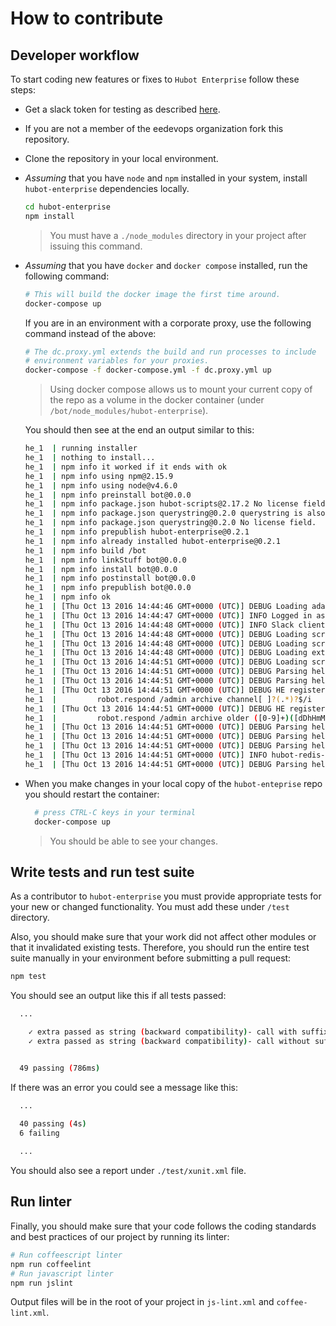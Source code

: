 # How to contribute

## Developer workflow

To start coding new features or fixes to
`Hubot Enterprise` follow these steps:

* Get a slack token for testing as described [here](https://github.com/eedevops/hubot-enterprise/wiki/bootstrap#tokens-for-testing). 
* If you are not a member of the eedevops organization fork this repository.
* Clone the repository in your local environment.
* _Assuming_ that you have `node` and `npm` installed in your system, install `hubot-enterprise` 
  dependencies locally. 
  ```bash
  cd hubot-enterprise
  npm install
  ```
  > You must have a `./node_modules` directory in your project after issuing this command.
  
* _Assuming_ that you have `docker` and `docker compose` installed, run the following 
command:

  ```bash
  # This will build the docker image the first time around.
  docker-compose up 
  ```
  
  If you are in an environment with a corporate proxy, use the following command instead 
  of the above:
  
  ```bash
  # The dc.proxy.yml extends the build and run processes to include 
  # environment variables for your proxies. 
  docker-compose -f docker-compose.yml -f dc.proxy.yml up   
  ```
  
  > Using docker compose allows us to mount your current copy of the repo
  > as a volume in the docker container (under `/bot/node_modules/hubot-enterprise`).
  
  You should then see at the end an output similar to this:
  
  ```bash
  he_1  | running installer
  he_1  | nothing to install...
  he_1  | npm info it worked if it ends with ok
  he_1  | npm info using npm@2.15.9
  he_1  | npm info using node@v4.6.0
  he_1  | npm info preinstall bot@0.0.0
  he_1  | npm info package.json hubot-scripts@2.17.2 No license field.
  he_1  | npm info package.json querystring@0.2.0 querystring is also the name of a node core module.
  he_1  | npm info package.json querystring@0.2.0 No license field.
  he_1  | npm info prepublish hubot-enterprise@0.2.1
  he_1  | npm info already installed hubot-enterprise@0.2.1
  he_1  | npm info build /bot
  he_1  | npm info linkStuff bot@0.0.0
  he_1  | npm info install bot@0.0.0
  he_1  | npm info postinstall bot@0.0.0
  he_1  | npm info prepublish bot@0.0.0
  he_1  | npm info ok 
  he_1  | [Thu Oct 13 2016 14:44:46 GMT+0000 (UTC)] DEBUG Loading adapter slack
  he_1  | [Thu Oct 13 2016 14:44:47 GMT+0000 (UTC)] INFO Logged in as rqcbot of slacker
  he_1  | [Thu Oct 13 2016 14:44:48 GMT+0000 (UTC)] INFO Slack client now connected
  he_1  | [Thu Oct 13 2016 14:44:48 GMT+0000 (UTC)] DEBUG Loading scripts from /bot/scripts
  he_1  | [Thu Oct 13 2016 14:44:48 GMT+0000 (UTC)] DEBUG Loading scripts from /bot/src/scripts
  he_1  | [Thu Oct 13 2016 14:44:48 GMT+0000 (UTC)] DEBUG Loading external-scripts from npm packages
  he_1  | [Thu Oct 13 2016 14:44:51 GMT+0000 (UTC)] DEBUG Loading scripts from /bot/enterprise_scripts
  he_1  | [Thu Oct 13 2016 14:44:51 GMT+0000 (UTC)] DEBUG Parsing help for /bot/enterprise_scripts/example.coffee
  he_1  | [Thu Oct 13 2016 14:44:51 GMT+0000 (UTC)] DEBUG Parsing help for /bot/node_modules/hubot-enterprise/src/0_bootstrap.coffee
  he_1  | [Thu Oct 13 2016 14:44:51 GMT+0000 (UTC)] DEBUG HE registering call:
  he_1  |         robot.respond /admin archive channel[ ]?(.*)?$/i
  he_1  | [Thu Oct 13 2016 14:44:51 GMT+0000 (UTC)] DEBUG HE registering call:
  he_1  |         robot.respond /admin archive older ([0-9]+)([dDhHmMsS]) ?(.*)$/i
  he_1  | [Thu Oct 13 2016 14:44:51 GMT+0000 (UTC)] DEBUG Parsing help for /bot/node_modules/hubot-enterprise/src/admin.coffee
  he_1  | [Thu Oct 13 2016 14:44:51 GMT+0000 (UTC)] DEBUG Parsing help for /bot/node_modules/hubot-diagnostics/src/diagnostics.coffee
  he_1  | [Thu Oct 13 2016 14:44:51 GMT+0000 (UTC)] DEBUG Parsing help for /bot/node_modules/hubot-help/src/help.coffee
  he_1  | [Thu Oct 13 2016 14:44:51 GMT+0000 (UTC)] INFO hubot-redis-brain: Using default redis on localhost:6379
  he_1  | [Thu Oct 13 2016 14:44:51 GMT+0000 (UTC)] DEBUG Parsing help for /bot/node_modules/hubot-redis-brain/src/redis-brain.coffee
  ```

* When you make changes in your local copy of the `hubot-enteprise` repo
  you should restart the container:
  
  ```bash
    # press CTRL-C keys in your terminal
    docker-compose up
  ```
  > You should be able to see your changes.

## Write tests and run test suite

As a contributor to `hubot-enterprise` you must provide appropriate tests
for your new or changed functionality. You must add these under `/test` directory.

Also, you should make sure that your work did not affect other modules or
that it invalidated existing tests. Therefore, you should run the entire test
suite manually in your environment before submitting a pull request:

```bash
npm test
```

You should see an output like this if all tests passed:

```bash
  ...

    ✓ extra passed as string (backward compatibility)- call with suffix
    ✓ extra passed as string (backward compatibility)- call without suffix


  49 passing (786ms)
```

If there was an error you could see a message like this:
 
```bash
  ...
  
  40 passing (4s)
  6 failing

  ...
```


You should also see a report under `./test/xunit.xml` file.

## Run linter

Finally, you should make sure that your code follows the coding standards and 
best practices of our project by running its linter:

```bash
# Run coffeescript linter
npm run coffeelint 
# Run javascript linter
npm run jslint
```

Output files will be in the root of your project in `js-lint.xml` and `coffee-lint.xml`.
